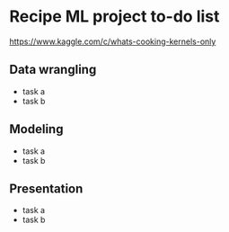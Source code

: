 # Recipe ML project to-do list

https://www.kaggle.com/c/whats-cooking-kernels-only

## Data wrangling
- task a
- task b

## Modeling
- task a
- task b

## Presentation
- task a
- task b
